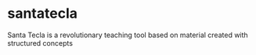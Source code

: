# santatecla
Santa Tecla is a revolutionary teaching tool based on material created with structured concepts
